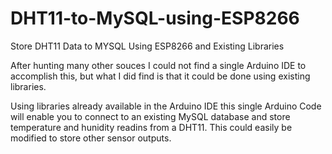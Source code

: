 # DHT11-to-MySQL-using-ESP8266
Store DHT11 Data to MYSQL Using ESP8266 and Existing Libraries

After hunting many other souces I could not find a single Arduino IDE to accomplish this, but what I did find is that it could be done using existing libraries.

Using libraries already available in the Arduino IDE this single Arduino Code will enable you to connect to an existing MySQL database and store temperature and hunidity readins from a DHT11.
This could easily be modified to store other sensor outputs.
